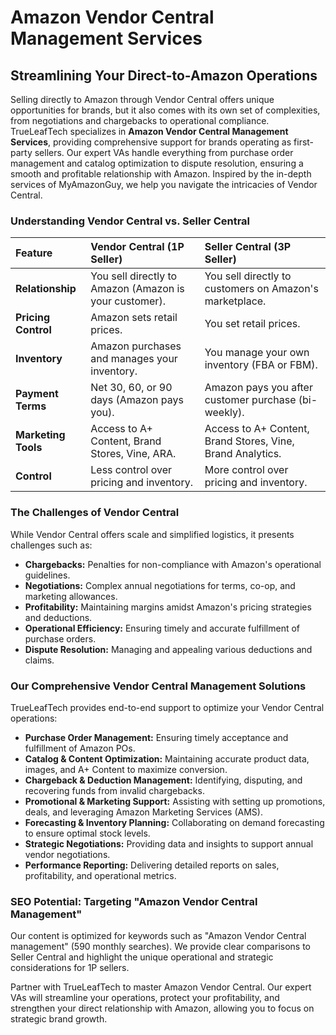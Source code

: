 # Amazon Vendor Central Management Services

## Streamlining Your Direct-to-Amazon Operations

Selling directly to Amazon through Vendor Central offers unique opportunities for brands, but it also comes with its own set of complexities, from negotiations and chargebacks to operational compliance. TrueLeafTech specializes in **Amazon Vendor Central Management Services**, providing comprehensive support for brands operating as first-party sellers. Our expert VAs handle everything from purchase order management and catalog optimization to dispute resolution, ensuring a smooth and profitable relationship with Amazon. Inspired by the in-depth services of MyAmazonGuy, we help you navigate the intricacies of Vendor Central.

### Understanding Vendor Central vs. Seller Central

| Feature             | Vendor Central (1P Seller)                               | Seller Central (3P Seller)                               |
| :------------------ | :------------------------------------------------------- | :------------------------------------------------------- |
| **Relationship**    | You sell directly to Amazon (Amazon is your customer).   | You sell directly to customers on Amazon's marketplace.  |
| **Pricing Control** | Amazon sets retail prices.                               | You set retail prices.                                   |
| **Inventory**       | Amazon purchases and manages your inventory.             | You manage your own inventory (FBA or FBM).              |
| **Payment Terms**   | Net 30, 60, or 90 days (Amazon pays you).                | Amazon pays you after customer purchase (bi-weekly).     |
| **Marketing Tools** | Access to A+ Content, Brand Stores, Vine, ARA.           | Access to A+ Content, Brand Stores, Vine, Brand Analytics. |
| **Control**         | Less control over pricing and inventory.                 | More control over pricing and inventory.                 |

### The Challenges of Vendor Central

While Vendor Central offers scale and simplified logistics, it presents challenges such as:

*   **Chargebacks:** Penalties for non-compliance with Amazon's operational guidelines.
*   **Negotiations:** Complex annual negotiations for terms, co-op, and marketing allowances.
*   **Profitability:** Maintaining margins amidst Amazon's pricing strategies and deductions.
*   **Operational Efficiency:** Ensuring timely and accurate fulfillment of purchase orders.
*   **Dispute Resolution:** Managing and appealing various deductions and claims.

### Our Comprehensive Vendor Central Management Solutions

TrueLeafTech provides end-to-end support to optimize your Vendor Central operations:

*   **Purchase Order Management:** Ensuring timely acceptance and fulfillment of Amazon POs.
*   **Catalog & Content Optimization:** Maintaining accurate product data, images, and A+ Content to maximize conversion.
*   **Chargeback & Deduction Management:** Identifying, disputing, and recovering funds from invalid chargebacks.
*   **Promotional & Marketing Support:** Assisting with setting up promotions, deals, and leveraging Amazon Marketing Services (AMS).
*   **Forecasting & Inventory Planning:** Collaborating on demand forecasting to ensure optimal stock levels.
*   **Strategic Negotiations:** Providing data and insights to support annual vendor negotiations.
*   **Performance Reporting:** Delivering detailed reports on sales, profitability, and operational metrics.

### SEO Potential: Targeting "Amazon Vendor Central Management"

Our content is optimized for keywords such as "Amazon Vendor Central management" (590 monthly searches). We provide clear comparisons to Seller Central and highlight the unique operational and strategic considerations for 1P sellers.

Partner with TrueLeafTech to master Amazon Vendor Central. Our expert VAs will streamline your operations, protect your profitability, and strengthen your direct relationship with Amazon, allowing you to focus on strategic brand growth.

